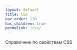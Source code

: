```yaml
---
layout: default
title: CSS
nav_order: 110
has_children: true
permalink: /css/
---
```


Справочник по свойствам CSS
